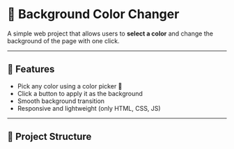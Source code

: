 # 🎨 Background Color Changer

A simple web project that allows users to **select a color** and change the background of the page with one click.  

---

## 🚀 Features
- Pick any color using a color picker 🎨
- Click a button to apply it as the background
- Smooth background transition
- Responsive and lightweight (only HTML, CSS, JS)

---

## 📂 Project Structure
